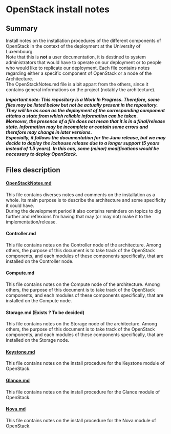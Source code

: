 # OpenStack install notes

## Summary

Install notes on the installation procedures of the different components of OpenStack in the context of the deployment at the University of Luxembourg.  
Note that this is **not** a user documentation, it is destined to system administrators that would have to operate on our deployment or to people who would like to replicate our deployment.
Each file contains notes regarding either  a specific component of OpenStack or a node of the Architecture.  
The OpenStackNotes.md file is a bit appart from the others, since it contains general informations on the project (notably the architecture).

***Important note: This repository is a Work In Progress. Therefore, some files may be listed below but not be actually present in the repository. They will be as soon as the deployment of the corresponding component attains a state from which reliable information can be taken.  
Moreover, the presence of a file does not mean that it is in a final/release state. Information may be incomplete or contain some errors and therefore may change in later versions.  
Especially, it follows the documentation for the Juno release, but we may decide to deploy the Icehouse release due to a longer support (5 years instead of 1.5 years). In this cas, some (minor) modifications would be necessary to deploy OpenStack.***

## Files description

#### [OpenStackNotes.md](https://github.com/sylmarien/openstack-install-notes/blob/master/OpenStackNotes.md "OpenStackNotes.md")

This file contains diverses notes and comments on the installation as a whole. Its main purpose is to describe the architecture and some specificity it could have.  
During the development period it also contains reminders on topics to dig further and reflexions I'm having that may (or may not) make it to the implementation/release.

#### Controller.md

This file contains notes on the Controller node of the architecture. Among others, the purpose of this document is to take track of the OpenStack components, and each modules of these components specifically, that are installed on the Controller node.

#### Compute.md

This file contains notes on the Compute node of the architecture. Among others, the purpose of this document is to take track of the OpenStack components, and each modules of these components specifically, that are installed on the Compute node.

#### Storage.md (Exists ? To be decided)

This file contains notes on the Storage node of the architecture. Among others, the purpose of this document is to take track of the OpenStack components, and each modules of these components specifically, that are installed on the Storage node.

#### [Keystone.md](https://github.com/sylmarien/openstack-install-notes/blob/master/Keystone.md)

This file contains notes on the install procedure for the Keystone module of OpenStack.

#### [Glance.md](https://github.com/sylmarien/openstack-install-notes/blob/master/Glance.md)

This file contains notes on the install procedure for the Glance module of OpenStack.

#### [Nova.md](https://github.com/sylmarien/openstack-install-notes/blob/master/Nova.md)

This file contains notes on the install procedure for the Nova module of OpenStack.


